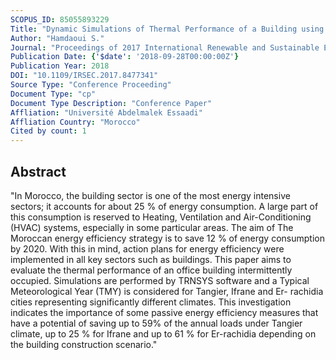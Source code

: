 ```yaml
---
SCOPUS_ID: 85055893229
Title: "Dynamic Simulations of Thermal Performance of a Building using Various Construction Scenarios in Morocco"
Author: "Hamdaoui S."
Journal: "Proceedings of 2017 International Renewable and Sustainable Energy Conference, IRSEC 2017"
Publication Date: {'$date': '2018-09-28T00:00:00Z'}
Publication Year: 2018
DOI: "10.1109/IRSEC.2017.8477341"
Source Type: "Conference Proceeding"
Document Type: "cp"
Document Type Description: "Conference Paper"
Affliation: "Université Abdelmalek Essaadi"
Affliation Country: "Morocco"
Cited by count: 1
---
```


## Abstract
"In Morocco, the building sector is one of the most energy intensive sectors; it accounts for about 25 % of energy consumption. A large part of this consumption is reserved to Heating, Ventilation and Air-Conditioning (HVAC) systems, especially in some particular areas. The aim of The Moroccan energy efficiency strategy is to save 12 % of energy consumption by 2020. With this in mind, action plans for energy efficiency were implemented in all key sectors such as buildings. This paper aims to evaluate the thermal performance of an office building intermittently occupied. Simulations are performed by TRNSYS software and a Typical Meteorological Year (TMY) is considered for Tangier, Ifrane and Er- rachidia cities representing significantly different climates. This investigation indicates the importance of some passive energy efficiency measures that have a potential of saving up to 59% of the annual loads under Tangier climate, up to 25 % for Ifrane and up to 61 % for Er-rachidia depending on the building construction scenario."
